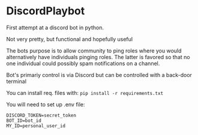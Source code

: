# DiscordPlaybot
First attempt at a discord bot in python. 

Not very pretty, but functional and hopefully useful

The bots purpose is to allow community to ping roles where you would alternatively have individuals pinging roles.
The latter is favored so that no one individual could possibly spam notifications on a channel.

Bot's primariy control is via Discord but can be controlled with a back-door terminal

You can install req. files with:
`pip install -r requirements.txt`

You will need to set up .env file:
```
DISCORD_TOKEN=secret_token
BOT_ID=bot_id
MY_ID=personal_user_id
```
